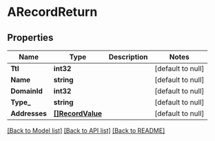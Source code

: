 # ARecordReturn

## Properties
Name | Type | Description | Notes
------------ | ------------- | ------------- | -------------
**Ttl** | **int32** |  | [default to null]
**Name** | **string** |  | [default to null]
**DomainId** | **int32** |  | [default to null]
**Type_** | **string** |  | [default to null]
**Addresses** | [**[]RecordValue**](RecordValue.md) |  | [default to null]

[[Back to Model list]](../README.md#documentation-for-models) [[Back to API list]](../README.md#documentation-for-api-endpoints) [[Back to README]](../README.md)


